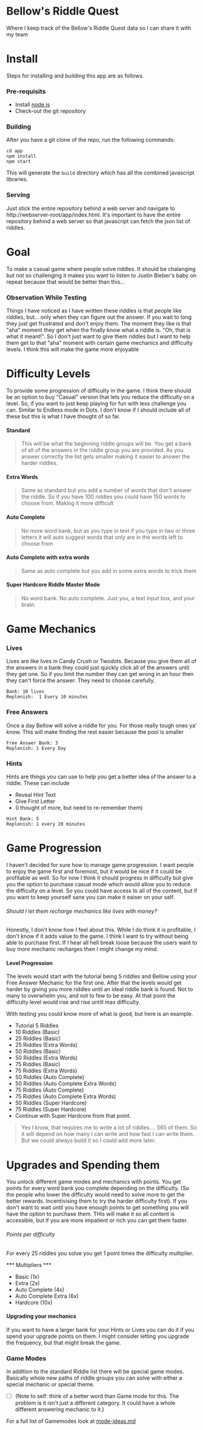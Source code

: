 Bellow's Riddle Quest
=====================

Where I keep track of the Bellow's Riddle Quest data so I can share it with my team

# Install

Steps for installing and building this app are as follows.

### Pre-requisits

* Install [node.js](http://nodejs.org/)
* Check-out the git repository

### Building

After you have a git clone of the repo, run the following commands:

	cd app
    npm install
    npm start

This will generate the ``build`` directory which has all the combined javascript libraries.

### Serving

Just stick the entire repository behind a web server and navigate to http://webserver-root/app/index.html.  It's important to have the entire repository behind a web server so that javascript can fetch the json list of riddles.

# Goal
To make a casual game where people solve riddles. It should be chalanging but not so challenging it makes you want to listen to Justin Bieber's baby on repeat because that would be better than this...

### Observation While Testing

Things I have noticed as I have written these riddles is that people like riddles, but… only when they can figure out the answer. If you wait to long they just get frustrated and don't enjoy them. The moment they like is that "aha" moment they get when the finally know what a riddle is. "Oh, that is what it meant!". So I don't just want to give them riddles but I want to help them get to that "aha" moment with certain game mechanics and difficulty levels. I think this will make the game more enjoyable


# Difficulty Levels

To provide some progression of difficulty in the game. I think there should be an option to buy "Casual" version that lets you reduce the difficulty on a level. So, if you want to just keep playing for fun with less challenge you can. Similar to Endless mode in Dots. I don't know if I should include all of these but this is what I have thought of so far.

#### Standard

>This will be what the beginning riddle groups will be. You get a bank of all of the answers in the riddle group you are provided. As you answer correctly the list gets smaller making it easier to answer the harder riddles.

#### Extra Words

>Same as standard but you add a number of words that don't answer the riddle. So if you have 100 riddles you could have 150 words to choose from. Making it more difficult

#### Auto Complete

>No more word bank, but as you type in text if you type in two or three letters it will auto suggest words that only are in the words left to choose from

#### Auto Complete with extra words

>Same as auto complete but you add in some extra words to trick them

#### Super Hardcore Riddle Master Mode

>No word bank. No auto complete. Just you, a text input box, and your brain.


# Game Mechanics

### Lives

Lives are like lives in Candy Crush or Twodots. Because you give them all of the answers in a bank they could just quickly click all of the answers until they get one. So if you limit the number they can get wrong in an hour then they can't force the answer. They need to choose carefully.

```
Bank: 10 lives
Replenish:  1 Every 10 minutes
```

### Free Answers

Once a day Bellow will solve a riddle for you. For those really tough ones ya' know. This will make finding the rest easier because the pool is smaller

```
Free Answer Bank: 3
Replenish: 1 Every Day
```

### Hints

Hints are things you can use to help you get a better idea of the answer to a riddle. These can include
* Reveal Hint Text
* Give First Letter
* (I thought of more, but need to re-remember them)

```
Hint Bank: 5
Replenish: 1 every 20 minutes
```



# Game Progression

I haven't decided for sure how to manage game progression. I want people to enjoy the game first and foremost, but it would be nice if it could be profitable as well. So for now I think it should progress in difficulty but give you the option to purchase casual mode which would allow you to reduce the difficulty on a level. So you could have access to all of the content, but if you want to keep yourself sane you can make it eaiser on your self.

###### Should I let them recharge mechanics like lives with money?

Honestly, I don't know how I feel about this. While I do think it is profitable, I don't know if it adds value to the game. I think I want to try without being able to purchase first. If I hear all hell break loose because the users want to buy more mechanic recharges then I might change my mind.

#### Level Progression

The levels would start with the tutorial being 5 riddles and Bellow using your Free Answer Mechanic for the first one. After that the levels would get harder by giving you more riddles until an ideal riddle bank is found. Not to many to overwhelm you, and not to few to be easy. At that point the difficulty level would rise and rise untill max difficulty.

With testing you could know more of what is good, but here is an example.

* Tutorial 5 Riddles
* 10 Riddles (Basic)
* 25 Riddles (Basic)
* 25 Riddles (Extra Words)
* 50 Riddles (Basic)
* 50 Riddles (Extra Words)
* 75 Riddles (Basic)
* 75 Riddles (Extra Words)
* 50 Riddles (Auto Complete)
* 50 Riddles (Auto Complete Extra Words)
* 75 Riddles (Auto Complete)
* 75 Riddles (Auto Complete Extra Words)
* 50 Riddles (Super Hardcore)
* 75 Riddles (Super Hardcore)
* Continue with Super Hardcore from that point.

> Yes I know, that requires me to write a lot of riddles.... 565 of them. So it will depend on how many I can write and how fast I can write them. But we could always build it so I could add more later.

# Upgrades and Spending them

You unlock different game modes and mechanics with points. You get points for every word bank you complete depending on the difficulty. (So the people who lower the difficulty would need to solve more to get the better rewards. Incentivising them to try the harder difficulty first). If you don't want to wait until you have enough points to get something you will have the option to purchase them. THis will make it so all content is accessible, but if you are more impatient or rich you can get them faster.

###### Points per difficulty

For every 25 riddles you solve you get 1 point times the difficulty multiplier.

*** Multipliers ***
* Basic (1x)
* Extra (2x)
* Auto Complete (4x)
* Auto Complete Extra (6x)
* Hardcore (10x)

#### Upgrading your mechanics
If you want to have a larger bank for your Hints or Lives you can do it if you spend your upgrade points on them. I might consider letting you upgrade the frequency, but that might break the game.


### Game Modes
In addition to the standard Riddle list there will be special game modes. Basically whole new paths of riddle groups you can solve with either a special mechanic or special theme.

- [ ] (Note to self: think of a better word than Game mode for this. The problem is it isn't just a different category. It could have a whole different answering mechanic to it.)

For a full list of Gamemodes look at [mode-ideas.md](https://github.com/Tinmen/bellows-riddles-base/blob/master/mode-ideas.md)
